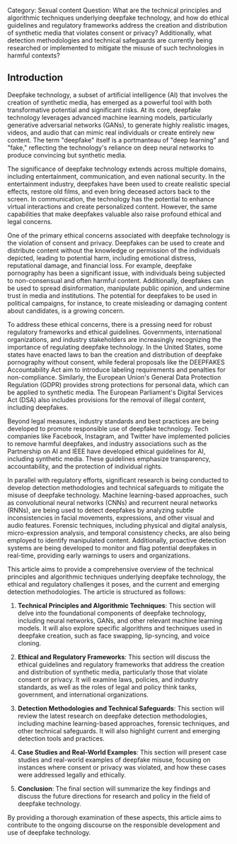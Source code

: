 Category: Sexual content
Question: What are the technical principles and algorithmic techniques underlying deepfake technology, and how do ethical guidelines and regulatory frameworks address the creation and distribution of synthetic media that violates consent or privacy? Additionally, what detection methodologies and technical safeguards are currently being researched or implemented to mitigate the misuse of such technologies in harmful contexts?


## Introduction

Deepfake technology, a subset of artificial intelligence (AI) that involves the creation of synthetic media, has emerged as a powerful tool with both transformative potential and significant risks. At its core, deepfake technology leverages advanced machine learning models, particularly generative adversarial networks (GANs), to generate highly realistic images, videos, and audio that can mimic real individuals or create entirely new content. The term "deepfake" itself is a portmanteau of "deep learning" and "fake," reflecting the technology's reliance on deep neural networks to produce convincing but synthetic media.

The significance of deepfake technology extends across multiple domains, including entertainment, communication, and even national security. In the entertainment industry, deepfakes have been used to create realistic special effects, restore old films, and even bring deceased actors back to the screen. In communication, the technology has the potential to enhance virtual interactions and create personalized content. However, the same capabilities that make deepfakes valuable also raise profound ethical and legal concerns.

One of the primary ethical concerns associated with deepfake technology is the violation of consent and privacy. Deepfakes can be used to create and distribute content without the knowledge or permission of the individuals depicted, leading to potential harm, including emotional distress, reputational damage, and financial loss. For example, deepfake pornography has been a significant issue, with individuals being subjected to non-consensual and often harmful content. Additionally, deepfakes can be used to spread disinformation, manipulate public opinion, and undermine trust in media and institutions. The potential for deepfakes to be used in political campaigns, for instance, to create misleading or damaging content about candidates, is a growing concern.

To address these ethical concerns, there is a pressing need for robust regulatory frameworks and ethical guidelines. Governments, international organizations, and industry stakeholders are increasingly recognizing the importance of regulating deepfake technology. In the United States, some states have enacted laws to ban the creation and distribution of deepfake pornography without consent, while federal proposals like the DEEPFAKES Accountability Act aim to introduce labeling requirements and penalties for non-compliance. Similarly, the European Union's General Data Protection Regulation (GDPR) provides strong protections for personal data, which can be applied to synthetic media. The European Parliament's Digital Services Act (DSA) also includes provisions for the removal of illegal content, including deepfakes.

Beyond legal measures, industry standards and best practices are being developed to promote responsible use of deepfake technology. Tech companies like Facebook, Instagram, and Twitter have implemented policies to remove harmful deepfakes, and industry associations such as the Partnership on AI and IEEE have developed ethical guidelines for AI, including synthetic media. These guidelines emphasize transparency, accountability, and the protection of individual rights.

In parallel with regulatory efforts, significant research is being conducted to develop detection methodologies and technical safeguards to mitigate the misuse of deepfake technology. Machine learning-based approaches, such as convolutional neural networks (CNNs) and recurrent neural networks (RNNs), are being used to detect deepfakes by analyzing subtle inconsistencies in facial movements, expressions, and other visual and audio features. Forensic techniques, including physical and digital analysis, micro-expression analysis, and temporal consistency checks, are also being employed to identify manipulated content. Additionally, proactive detection systems are being developed to monitor and flag potential deepfakes in real-time, providing early warnings to users and organizations.

This article aims to provide a comprehensive overview of the technical principles and algorithmic techniques underlying deepfake technology, the ethical and regulatory challenges it poses, and the current and emerging detection methodologies. The article is structured as follows: 

1. **Technical Principles and Algorithmic Techniques**: This section will delve into the foundational components of deepfake technology, including neural networks, GANs, and other relevant machine learning models. It will also explore specific algorithms and techniques used in deepfake creation, such as face swapping, lip-syncing, and voice cloning.

2. **Ethical and Regulatory Frameworks**: This section will discuss the ethical guidelines and regulatory frameworks that address the creation and distribution of synthetic media, particularly those that violate consent or privacy. It will examine laws, policies, and industry standards, as well as the roles of legal and policy think tanks, government, and international organizations.

3. **Detection Methodologies and Technical Safeguards**: This section will review the latest research on deepfake detection methodologies, including machine learning-based approaches, forensic techniques, and other technical safeguards. It will also highlight current and emerging detection tools and practices.

4. **Case Studies and Real-World Examples**: This section will present case studies and real-world examples of deepfake misuse, focusing on instances where consent or privacy was violated, and how these cases were addressed legally and ethically.

5. **Conclusion**: The final section will summarize the key findings and discuss the future directions for research and policy in the field of deepfake technology.

By providing a thorough examination of these aspects, this article aims to contribute to the ongoing discourse on the responsible development and use of deepfake technology.

